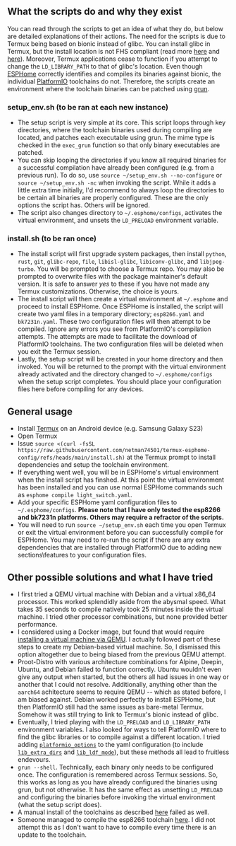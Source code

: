 ## What the scripts do and why they exist
You can read through the scripts to get an idea of what they do, but below are detailed explanations of their actions. The need for the scripts is due to Termux being based on bionic instead of glibc. You can install glibc in Termux, but the install location is not FHS compliant (read more [here](https://wiki.termux.com/wiki/Differences_from_Linux#Termux_uses_Bionic_libc) and [here](https://github.com/termux/termux-packages/wiki/Common-porting-problems)). Moreover, Termux applications cease to function if you attempt to change the `LD_LIBRARY_PATH` to that of glibc's location. Even though [ESPHome](https://esphome.io/) correctly identifies and compiles its binaries against bionic, the individual [PlatformIO](https://platformio.org/) toolchains do not. Therefore, the scripts create an environment where the toolchain binaries can be patched using [grun](https://github.com/termux-pacman/glibc-packages/wiki/About-glibc-runner-(grun)).
### setup_env.sh (to be ran at each new instance)
  - The setup script is very simple at its core. This script loops through key directories, where the toolchain binaries used during compiling are located, and patches each executable using grun. The mime type is checked in the `exec_grun` function so that only binary executables are patched.
  - You can skip looping the directories if you know all required binaries for a successful compilation have already been configured (e.g. from a previous run). To do so, use `source ~/setup_env.sh --no-configure` or `source ~/setup_env.sh -nc` when invoking the script. While it adds a little extra time initially, I'd recommend to always loop the directories to be certain all binaries are properly configured. These are the only options the script has. Others will be ignored.
  - The script also changes directory to `~/.esphome/configs`, activates the virtual environment, and unsets the `LD_PRELOAD` environment variable.
### install.sh (to be ran once)
  - The install script will first upgrade system packages, then install `python`, `rust`, `git`, `glibc-repo`, `file`, `libisl-glibc`, `libiconv-glibc`, and `libjpeg-turbo`. You will be prompted to choose a Termux repo. You may also be prompted to overwrite files with the package maintainer's default version. It is safe to answer _yes_ to these if you have not made any Termux customizations. Otherwise, the choice is yours.
  - The install script will then create a virtual environment at `~/.esphome` and proceed to install ESPHome. Once ESPHome is installed, the script will create two yaml files in a temporary directory; `esp8266.yaml` and `bk7231n.yaml`. These two configuration files will then attempt to be compiled. Ignore any errors you see from PlatformIO's compilation attempts. The attempts are made to facilitate the download of PlatformIO toolchains. The two configuration files will be deleted when you exit the Termux session.
  - Lastly, the setup script will be created in your home directory and then invoked. You will be returned to the prompt with the virtual environment already activated and the directory changed to `~/.esphome/configs` when the setup script completes. You should place your configuration files here before compiling for any devices.
## General usage
  - Install [Termux](https://github.com/termux/termux-app) on an Android device (e.g. Samsung Galaxy S23)
  - Open Termux
  - Issue `source <(curl -fsSL https://raw.githubusercontent.com/netman74501/termux-esphome-config/refs/heads/main/install.sh)` at the Termux prompt to install dependencies and setup the toolchain environment.
  - If everything went well, you will be in ESPHome's virtual environment when the install script has finshed. At this point the virtual environment has been installed and you can use normal ESPHome commands such as `esphome compile light_switch.yaml`.
  - Add your specific ESPHome yaml configuration files to `~/.esphome/configs`. **Please note that I have only tested the esp8266 and bk7231n platforms. Others may require a refractor of the scripts.**
  - You will need to run `source ~/setup_env.sh` each time you open Termux or exit the virtual environment before you can successfully compile for ESPHome. You may need to re-run the script if there are any extra dependencies that are installed through PlatformIO due to adding new sections\features to your configuration files.
## Other possible solutions and what I have tried
  - I first tried a QEMU virtual machine with Debian and a virtual x86_64 processor. This worked splendidly aside from the abysmal speed. What takes 35 seconds to compile natively took 25 minutes inside the virtual machine. I tried other processor combinations, but none provided better performance.
  - I considered using a Docker image, but found that would require [installing a virtual machine via QEMU](https://github.com/cyberkernelofficial/docker-in-termux). I actually followed part of these steps to create my Debian-based virtual machine. So, I dismissed this option altogether due to being biased from the previous QEMU attempt.
  - Proot-Distro with various architecture combinations for Alpine, Deepin, Ubuntu, and Debian failed to function correctly. Ubuntu wouldn't even give any output when started, but the others all had issues in one way or another that I could not resolve. Additionally, anything other than the `aarch64` achitecture seems to require QEMU -- which as stated before, I am biased against. Debian worked perfectly to install ESPHome, but then PlatformIO still had the same issues as bare-metal Termux. Somehow it was still trying to link to Termux's bionic instead of glibc.
  - Eventually, I tried playing with the `LD_PRELOAD` and `LD_LIBRARY_PATH` environment variables. I also looked for ways to tell PlatformIO where to find the glibc libraries or to compile against a different location. I tried adding [`platformio_options`](https://esphome.io/components/esphome/#platformio_options) to the yaml configuration (to include [`lib_extra_dirs`](https://docs.platformio.org/en/latest/projectconf/sections/env/options/library/lib_ldf_mode.html) and [`lib_ldf_mode`](https://docs.platformio.org/en/latest/projectconf/sections/env/options/library/lib_ldf_mode.html)), but these methods all lead to fruitless endevours.
  - `grun --shell`. Technically, each binary only needs to be configured once. The configuration is remembered across Termux sessions. So, this works as long as you have already configured the binaries using grun, but not otherwise. It has the same effect as unsetting `LD_PRELOAD` and configuring the binaries before invoking the virtual environment (what the setup script does).
  - A manual install of the toolchains as described [here](https://gist.github.com/Jobians/b271a5f71f123c87b32269b18f78d827) failed as well.
  - Someone managed to compile the esp8266 toolchain [here](https://github.com/platformio/platform-espressif8266/issues/141). I did not attempt this as I don't want to have to compile every time there is an update to the toolchain.
